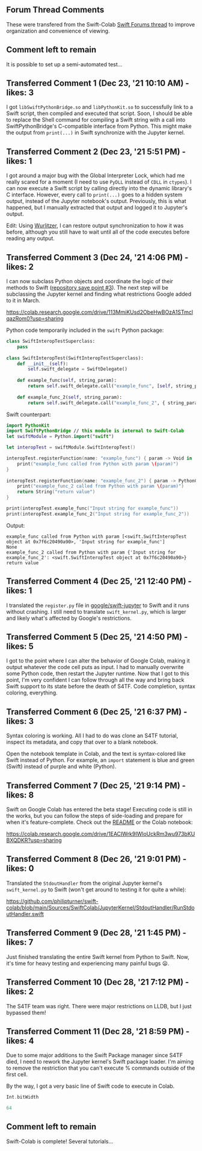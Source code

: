 ## Forum Thread Comments

These were transfered from the Swift-Colab [Swift Forums thread](https://forums.swift.org/t/swift-for-tensorflow-resurrection-swift-running-on-colab-again/54158) to improve organization and convenience of viewing.

## Comment left to remain

It is possible to set up a semi-automated test...

## Transferred Comment 1 (Dec 23, '21 10:10 AM) - likes: 3

I got `libSwiftPythonBridge.so` and `libPythonKit.so` to successfully link to a Swift script, then compiled and executed that script. Soon, I should be able to replace the Shell command for compiling a Swift string with a call into SwiftPythonBridge's C-compatible interface from Python. This might make the output from `print(...)` in Swift synchronize with the Jupyter kernel.

## Transferred Comment 2 (Dec 23, '21 5:51 PM) - likes: 1

I got around a major bug with the Global Interpreter Lock, which had me really scared for a moment (I need to use `PyDLL` instead of `CDLL` in `ctypes`). I can now execute a Swift script by calling directly into the dynamic library's C interface. However, every call to `print(...)` goes to a hidden system output, instead of the Jupyter notebook's output. Previously, this is what happened, but I manually extracted that output and logged it to Jupyter's output.

Edit: Using [Wurlitzer](https://github.com/minrk/wurlitzer), I can restore output synchronization to how it was before, although you still have to wait until all of the code executes before reading any output.

## Transferred Comment 3 (Dec 24, '21 4:06 PM) - likes: 2

I can now subclass Python objects and coordinate the logic of their methods to Swift ([repository save point #3](https://github.com/philipturner/swift-colab/tree/save-3)). The next step will be subclassing the Jupyter kernel and finding what restrictions Google added to it in March.

https://colab.research.google.com/drive/113MmiKUsd2ObeHwBOzA1STmclqazRom0?usp=sharing

Python code temporarily included in the `swift` Python package:
```python
class SwiftInteropTestSuperclass:
    pass
    
class SwiftInteropTest(SwiftInteropTestSuperclass): 
    def __init__(self):
        self.swift_delegate = SwiftDelegate()
        
    def example_func(self, string_param):
        return self.swift_delegate.call("example_func", [self, string_param])
    
    def example_func_2(self, string_param):
        return self.swift_delegate.call("example_func_2", { string_param: self })
```

Swift counterpart:
```swift
import PythonKit
import SwiftPythonBridge // this module is internal to Swift-Colab
let swiftModule = Python.import("swift")

let interopTest = swiftModule.SwiftInteropTest()

interopTest.registerFunction(name: "example_func") { param -> Void in
    print("example_func called from Python with param \(param)")
}
            
interopTest.registerFunction(name: "example_func_2") { param -> PythonConvertible in
    print("example_func_2 called from Python with param \(param)")
    return String("return value")
}

print(interopTest.example_func("Input string for example_func"))
print(interopTest.example_func_2("Input string for example_func_2"))
```

Output:
```
example_func called from Python with param [<swift.SwiftInteropTest object at 0x7f6c20490a90>, 'Input string for example_func']
None
example_func_2 called from Python with param {'Input string for example_func_2': <swift.SwiftInteropTest object at 0x7f6c20490a90>}
return value
```

## Transferred Comment 4 (Dec 25, '21 12:40 PM) - likes: 1

I translated the `register.py` file in [google/swift-jupyter](https://github.com/google/swift-jupyter) to Swift and it runs without crashing. I still need to translate `swift_kernel.py`, which is larger and likely what's affected by Google's restrictions.

## Transferred Comment 5 (Dec 25, '21 4:50 PM) - likes: 5

I got to the point where I can alter the behavior of Google Colab, making it output whatever the code cell puts as input. I had to manually overwrite some Python code, then restart the Jupyter runtime. Now that I got to this point, I'm very confident I can follow through all the way and bring back Swift support to its state before the death of S4TF. Code completion, syntax coloring, everything.

## Transferred Comment 6 (Dec 25, '21 6:37 PM) - likes: 3

Syntax coloring is working. All I had to do was clone an S4TF tutorial, inspect its metadata, and copy that over to a blank notebook.

Open the notebook template in Colab, and the text is syntax-colored like Swift instead of Python. For example, an `import` statement is blue and green (Swift) instead of purple and white (Python).

## Transferred Comment 7 (Dec 25, '21 9:14 PM) - likes: 8

Swift on Google Colab has entered the beta stage! Executing code is still in the works, but you can follow the steps of side-loading and prepare for when it's feature-complete. Check out the [README](https://github.com/philipturner/swift-colab) or the Colab notebook:

https://colab.research.google.com/drive/1EACIWrk9IWloUckRm3wu973bKUBXQDKR?usp=sharing

## Transferred Comment 8 (Dec 26, '21 9:01 PM) - likes: 0

Translated the `StdoutHandler` from the original Jupyter kernel's `swift_kernel.py` to Swift (won't get around to testing it for quite a while):

https://github.com/philipturner/swift-colab/blob/main/Sources/SwiftColab/JupyterKernel/StdoutHandler/RunStdoutHandler.swift

## Transferred Comment 9 (Dec 28, '21 1:45 PM) - likes: 7

Just finished translating the entire Swift kernel from Python to Swift. Now, it's time for heavy testing and experiencing many painful bugs :frowning:.

## Transferred Comment 10 (Dec 28, '21 7:12 PM) - likes: 2

The S4TF team was right. There were major restrictions on LLDB, but I just bypassed them!

## Transferred Comment 11 (Dec 28, '21 8:59 PM) - likes: 4

Due to some major additions to the Swift Package manager since S4TF died, I need to rework the Jupyter kernel's Swift package loader. I'm aiming to remove the restriction that you can't execute % commands outside of the first cell.

By the way, I got a very basic line of Swift code to execute in Colab.
```swift
Int.bitWidth
```
```swift
64
```

## Comment left to remain

Swift-Colab is complete! Several tutorials...
